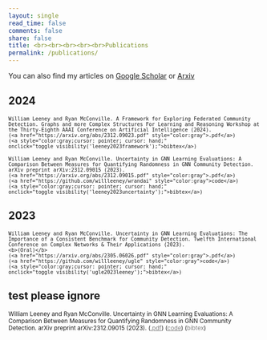 ```yaml
---
layout: single
read_time: false
comments: false
share: false
title: <br><br><br><br><br>Publications
permalink: /publications/
---
```


You can also find my articles on <a href="{{author.googlescholar}}" itemprop="sameAs"><i class="ai ai-fw ai-google-scholar-square" aria-hidden="true"></i>Google Scholar</a> or [Arxiv](https://arxiv.org/search/?searchtype=author&query=Leeney%2C+W)


## 2024

> <small>
    William Leeney and Ryan McConville. A Framework for Exploring Federated Community Detection. Graphs and more Complex Structures For Learning and Reasoning Workshop at the Thirty-Eighth AAAI Conference on Artificial Intelligence (2024). 
    (<a href="https://arxiv.org/abs/2312.09023.pdf" style="color:gray">.pdf</a>)
    (<a style="color:gray;cursor: pointer; cursor: hand;" onclick="toggle_visibility('leeney2023framework');">bibtex</a>)
</small>
<div id="leeney2023framework" style="display:none;">
<small><div class="highlighter-rouge"><pre class="highlight">
<code>@article{leeney2023framework,
  title={A Framework for Exploring Federated Community Detection},
  author={Leeney, William and McConville, Ryan},
  journal={Graphs and more Complex Structures For Learning and Reasoning Workshop at the Thirty-Eighth AAAI Conference on Artificial Intelligence (2024)},
  year={2024}
}
</code></pre></div></small>
</div>

> <small>
    William Leeney and Ryan McConville. Uncertainty in GNN Learning Evaluations: A Comparison Between Measures for Quantifying Randomness in GNN Community Detection. arXiv preprint arXiv:2312.09015 (2023). 
    (<a href="https://arxiv.org/abs/2312.09015.pdf" style="color:gray">.pdf</a>)
    (<a href="https://github.com/willleeney/wrandai" style="color:gray">code</a>)
    (<a style="color:gray;cursor: pointer; cursor: hand;" onclick="toggle_visibility('leeney2023uncertainty');">bibtex</a>)
</small>
<div id="leeney2023uncertainty" style="display:none;">
<small><div class="highlighter-rouge"><pre class="highlight">
<code>@article{leeney2023uncertainty,
  title={Uncertainty in GNN Learning Evaluations: A Comparison Between Measures for Quantifying Randomness in GNN Community Detection},
  author={Leeney, William and McConville, Ryan},
  journal={Advances in Complex Networks and Their Applications, from COMPLEX NETWORKS, 2023. Complexity, Entropy},
  year={2024}
}
</code></pre></div></small>
</div>

## 2023

> <small>
    William Leeney and Ryan McConville. Uncertainty in GNN Learning Evaluations: The Importance of a Consistent Benchmark for Community Detection. Twelfth International Conference on Complex Networks & Their Applications (2023).
    <b>(Oral)</b>
    (<a href="https://arxiv.org/abs/2305.06026.pdf" style="color:gray">.pdf</a>)
    (<a href="https://github.com/willleeney/ugle" style="color:gray">code</a>)
    (<a style="color:gray;cursor: pointer; cursor: hand;" onclick="toggle_visibility('ugle2023leeney');">bibtex</a>)
</small>
<div id="ugle2023leeney" style="display:none;">
<small><div class="highlighter-rouge"><pre class="highlight">
<code>@inproceedings{ugle2023leeney,
	title={Uncertainty in GNN Learning Evaluations: The Importance of a Consistent Benchmark for Community Detection.},
	author={Leeney, William and McConville, Ryan},
	year=2023,
	booktitle={Twelfth International Conference on Complex Networks \& Their Applications},
	organization={Springer}
}
</code></pre></div></small>
</div>


## test please ignore

<head>
  <meta charset="UTF-8">
  <meta name="viewport" content="width=device-width, initial-scale=1.0">
  <style>
    .hidden-text {
      display: none;
    }

    .reveal-button {
      color: gray;
      cursor: pointer;
    }
  </style>
  <script>
    function toggleVisibility(elementId) {
      var element = document.getElementById(elementId);
      if (element.style.display === "none" || element.style.display === "") {
        element.style.display = "block";
      } else {
        element.style.display = "none";
      }
    }
  </script>
</head>
<body>

<small>
  William Leeney and Ryan McConville. Uncertainty in GNN Learning Evaluations: A Comparison Between Measures for Quantifying Randomness in GNN Community Detection. arXiv preprint arXiv:2312.09015 (2023).
  (<a href="https://arxiv.org/abs/2312.09015.pdf" style="color: gray">.pdf</a>)
  (<a href="https://github.com/willleeney/wrandai" style="color: gray">code</a>)
  (<a style="color: gray; cursor: pointer;" onclick="toggleVisibility('leeney2023uncertainty');">bibtex</a>)
</small>
<div id="leeney2023uncertainty" style="display:none;">
  <small>
    <div class="highlighter-rouge">
      <pre class="highlight">
        <code>
          @article{leeney2023uncertainty,
            title={Uncertainty in GNN Learning Evaluations: A Comparison Between Measures for Quantifying Randomness in GNN Community Detection},
            author={Leeney, William and McConville, Ryan},
            journal={Advances in Complex Networks and Their Applications, from COMPLEX NETWORKS, 2023. Complexity, Entropy},
            year={2024}
          }
        </code>
      </pre>
    </div>
  </small>
</div>

</body>
